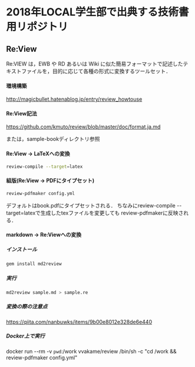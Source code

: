 # 2018年LOCAL学生部で出典する技術書用リポジトリ

## Re:View
Re:VIEW は，EWB や RD あるいは Wiki に似た簡易フォーマットで記述したテキストファイルを，目的に応じて各種の形式に変換するツールセット．

#### 環境構築
http://magicbullet.hatenablog.jp/entry/review_howtouse

#### Re:View記法
https://github.com/kmuto/review/blob/master/doc/format.ja.md

または，sample-bookディレクトリ参照

#### Re:View -> LaTeXへの変換
``` bash
review-compile --target=latex
```

#### 組版(Re:View -> PDFにタイプセット)
``` bash
review-pdfmaker config.yml
```
デフォルトはbook.pdfにタイプセットされる．
ちなみにreview-compile --target=latexで生成したtexファイルを変更しても
review-pdfmakerに反映される．

#### markdown -> Re:Viewへの変換

##### インストール
``` bash
gem install md2review
```

##### 実行
``` bash
md2review sample.md > sample.re
```

##### 変換の際の注意点
https://qiita.com/nanbuwks/items/9b00e8012e328de6e440

##### Docker上で実行
docker run --rm -v `pwd`:/work vvakame/review /bin/sh -c "cd /work && review-pdfmaker config.yml"
